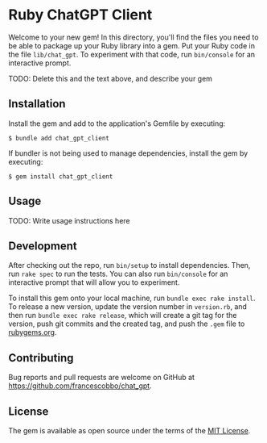 # Ruby ChatGPT Client

Welcome to your new gem! In this directory, you'll find the files you need to be able to package up your Ruby library into a gem. Put your Ruby code in the file `lib/chat_gpt`. To experiment with that code, run `bin/console` for an interactive prompt.

TODO: Delete this and the text above, and describe your gem

## Installation

Install the gem and add to the application's Gemfile by executing:

    $ bundle add chat_gpt_client

If bundler is not being used to manage dependencies, install the gem by executing:

    $ gem install chat_gpt_client

## Usage

TODO: Write usage instructions here

## Development

After checking out the repo, run `bin/setup` to install dependencies. Then, run `rake spec` to run the tests. You can also run `bin/console` for an interactive prompt that will allow you to experiment.

To install this gem onto your local machine, run `bundle exec rake install`. To release a new version, update the version number in `version.rb`, and then run `bundle exec rake release`, which will create a git tag for the version, push git commits and the created tag, and push the `.gem` file to [rubygems.org](https://rubygems.org).

## Contributing

Bug reports and pull requests are welcome on GitHub at https://github.com/francescobbo/chat_gpt.

## License

The gem is available as open source under the terms of the [MIT License](https://opensource.org/licenses/MIT).
